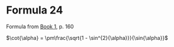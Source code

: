 # Formula 24

Formula from [Book 1](../../Buch1.md), p. 160

$\cot{\alpha} = \pm\frac{\sqrt{1 - \sin^{2}{\alpha}}}{\sin{\alpha}}$
